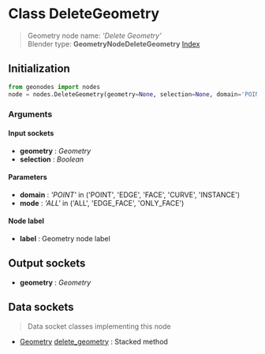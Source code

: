 
# Class DeleteGeometry

> Geometry node name: _'Delete Geometry'_<br>Blender type:  **GeometryNodeDeleteGeometry**
[Index](/docs/index.md)

## Initialization


```python
from geonodes import nodes
node = nodes.DeleteGeometry(geometry=None, selection=None, domain='POINT', mode='ALL', label=None)
```


### Arguments


#### Input sockets



- **geometry** : _Geometry_
- **selection** : _Boolean_



#### Parameters



- **domain** : _'POINT'_ in ('POINT', 'EDGE', 'FACE', 'CURVE', 'INSTANCE')
- **mode** : _'ALL'_ in ('ALL', 'EDGE_FACE', 'ONLY_FACE')



#### Node label



- **label** : Geometry node label



## Output sockets



- **geometry** : _Geometry_



## Data sockets

> Data socket classes implementing this node


- [Geometry](../sockets/Geometry.md) [delete_geometry](../sockets/Geometry.md#delete_geometry) : Stacked method


